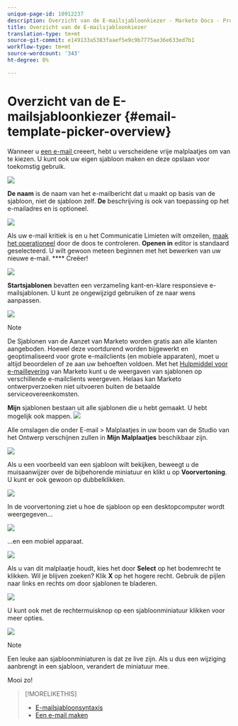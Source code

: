 ```yaml
---
unique-page-id: 10912237
description: Overzicht van de E-mailsjabloonkiezer - Marketo Docs - Productdocumentatie
title: Overzicht van de E-mailsjabloonkiezer
translation-type: tm+mt
source-git-commit: e149133a5383faaef5e9c9b7775ae36e633ed7b1
workflow-type: tm+mt
source-wordcount: '343'
ht-degree: 0%

---
```



# Overzicht van de E-mailsjabloonkiezer {#email-template-picker-overview}

Wanneer u [een e-mail ](../../../../product-docs/email-marketing/general/creating-an-email/create-an-email.md) creeert, hebt u verscheidene vrije malplaatjes om van te kiezen. U kunt ook uw eigen sjabloon maken en deze opslaan voor toekomstig gebruik.

![](assets/starter-templates.png)

**De naam** is de naam van het e-mailbericht dat u maakt op basis van de sjabloon, niet de sjabloon zelf. **De** beschrijving is ook van toepassing op het e-mailadres en is optioneel.

![](assets/two-2.png)

Als uw e-mail kritiek is en u het Communicatie Limieten wilt omzeilen, [maak het operationeel](../../../../product-docs/email-marketing/general/functions-in-the-editor/make-an-email-operational.md) door de doos te controleren. **Openen in** editor is standaard geselecteerd. U wilt gewoon meteen beginnen met het bewerken van uw nieuwe e-mail. **** Creëer!

![](assets/three-2.png)

**Startsjablonen** bevatten een verzameling kant-en-klare responsieve e-mailsjablonen. U kunt ze ongewijzigd gebruiken of ze naar wens aanpassen.

![](assets/starter-templates.png)

>[!NOTE]
>
>De Sjablonen van de Aanzet van Marketo worden gratis aan alle klanten aangeboden. Hoewel deze voortdurend worden bijgewerkt en geoptimaliseerd voor grote e-mailclients (en mobiele apparaten), moet u altijd beoordelen of ze aan uw behoeften voldoen. Met het [Hulpmiddel voor e-maillevering](http://docs.marketo.com/display/DOCS/Email+Deliverability+Tool) van Marketo kunt u de weergaven van sjablonen op verschillende e-mailclients weergeven. Helaas kan Marketo ontwerpverzoeken niet uitvoeren buiten de betaalde serviceovereenkomsten.

**Mijn** sjablonen bestaan uit alle sjablonen die u hebt gemaakt. U hebt mogelijk ook mappen.   ![](assets/five-2.png)

Alle omslagen die onder E-mail > Malplaatjes in uw boom van de Studio van het Ontwerp verschijnen zullen in **Mijn Malplaatjes** beschikbaar zijn.

![](assets/six-1.png)

Als u een voorbeeld van een sjabloon wilt bekijken, beweegt u de muisaanwijzer over de bijbehorende miniatuur en klikt u op **Voorvertoning**. U kunt er ook gewoon op dubbelklikken.

![](assets/seven-1.png)

In de voorvertoning ziet u hoe de sjabloon op een desktopcomputer wordt weergegeven...

![](assets/eight-1.png)

...en een mobiel apparaat.

![](assets/nine-1.png)

Als u van dit malplaatje houdt, kies het door **Select** op het bodemrecht te klikken. Wil je blijven zoeken? Klik **X** op het hogere recht. Gebruik de pijlen naar links en rechts om door sjablonen te bladeren.

![](assets/ten-1.png)

U kunt ook met de rechtermuisknop op een sjabloonminiatuur klikken voor meer opties.

![](assets/eleven-1.png)

>[!NOTE]
>
>Een leuke aan sjabloonminiaturen is dat ze live zijn. Als u dus een wijziging aanbrengt in een sjabloon, verandert de miniatuur mee.

Mooi zo!

>[!MORELIKETHIS]
>
>* [E-mailsjabloonsyntaxis](email-template-syntax.md)
>* [Een e-mail maken](../../../../product-docs/email-marketing/general/creating-an-email/create-an-email.md)

>



